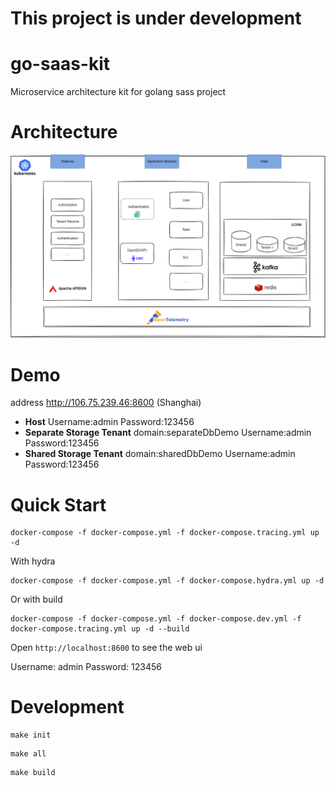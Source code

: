 # This project is under development

# go-saas-kit

Microservice architecture kit for golang sass project

# Architecture
![Architecture](https://github.com/goxiaoy/go-saas-kit/blob/main/docs/go-saas-kit.drawio.png?raw=true)

# Demo 
address http://106.75.239.46:8600 (Shanghai)
- **Host** Username:admin  Password:123456
- **Separate Storage Tenant** domain:separateDbDemo Username:admin  Password:123456
- **Shared Storage Tenant** domain:sharedDbDemo Username:admin  Password:123456


# Quick Start

```
docker-compose -f docker-compose.yml -f docker-compose.tracing.yml up -d
```
With hydra
```
docker-compose -f docker-compose.yml -f docker-compose.hydra.yml up -d
```
Or with build
```
docker-compose -f docker-compose.yml -f docker-compose.dev.yml -f docker-compose.tracing.yml up -d --build
```

Open `http://localhost:8600` to see the web ui

Username: admin
Password: 123456

# Development

```shell
make init
```
```shell
make all
```
```shell
make build
```